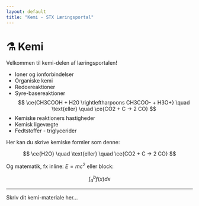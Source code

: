 ```yaml
---
layout: default
title: "Kemi - STX Læringsportal"
---
```


# ⚗️ Kemi

Velkommen til kemi-delen af læringsportalen!

- Ioner og ionforbindelser
- Organiske kemi
- Redoxreaktioner
- Syre-basereaktioner
$$
\ce{CH3COOH + H20 \rightleftharpoons CH3COO- + H3O+} \quad \text{eller} \quad \ce{CO2 + C -> 2 CO}
$$
- Kemiske reaktioners hastigheder
- Kemisk ligevægte
- Fedtstoffer - triglycerider


Her kan du skrive kemiske formler som denne:

$$
\ce{H2O} \quad \text{eller} \quad \ce{CO2 + C -> 2 CO}
$$

Og matematik, fx inline: $E=mc^2$ eller block:

$$
\int_a^b f(x) dx
$$

---

Skriv dit kemi-materiale her...


